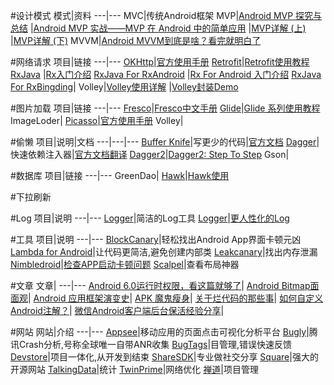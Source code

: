 #设计模式 
模式|资料
---|---
MVC|传统Android框架
MVP|[Android MVP 探究与总结](http://www.v2ex.com/t/212456#reply6)
  |[Android MVP 实战——MVP 在 Android 中的简单应用](http://www.v2ex.com/t/212695#reply5)
  |[MVP详解 (上)](http://www.jianshu.com/p/9a6845b26856)
  |[MVP详解 (下)](http://www.jianshu.com/p/0590f530c617#)
MVVM|[Android MVVM到底是啥？看完就明白了](http://mp.weixin.qq.com/s?__biz=MzA4MjU5NTY0NA==&mid=401410759&idx=1&sn=89f0e3ddf9f21f6a5d4de4388ef2c32f&scene=4#wechat_redirect)

#网络请求
项目|链接
---|---
[OKHttp](https://github.com/square/okhttp)|[官方使用手册](http://square.github.io/okhttp/)
[Retrofit](https://github.com/square/retrofit)|[Retrofit使用教程](http://www.devwiki.net/categories/Retrofit%E4%BD%BF%E7%94%A8%E6%95%99%E7%A8%8B/)
[RxJava](https://github.com/ReactiveX/RxJava) |[Rx入门介绍](http://blog.csdn.net/lzyzsd?viewmode=contents)
[RxJava For RxAndroid](https://github.com/ReactiveX/RxAndroid) |[Rx For Android 入门介绍](http://gank.io/post/560e15be2dca930e00da1083#toc_26)
[RxJava For RxBingding](https://github.com/JakeWharton/RxBinding)|
Volley|[Volley使用详解](http://blog.csdn.net/guolin_blog/article/details/17482095)
 |[Volley封装Demo](https://github.com/siyehua/VolleyDemo)


#图片加载
项目|链接
---|---
[Fresco](https://github.com/facebook/fresco)|[Fresco中文手册](http://www.fresco-cn.org/)
[Glide](https://github.com/bumptech/glide)|[Glide 系列使用教程](http://mrfu.me/2016/02/27/Glide_Getting_Started/)
ImageLoder|
[Picasso](https://github.com/square/picasso)|[官方使用手册](http://square.github.io/picasso/)
Volley|

#偷懒
项目|说明|文档
---|---|---
[Buffer Knife](https://github.com/siyehua/butterknife)|写更少的代码|[官方文档](http://jakewharton.github.io/butterknife/)
[Dagger](http://square.github.io/dagger/)|快速依赖注入器|[官方文档翻译](http://fanxu.me/post/2013-07-18#main)
[Dagger2](https://github.com/google/dagger)|[Dagger2: Step To Step](http://www.jianshu.com/p/7505d92d7748)
Gson|

#数据库
项目|链接
---|---
GreenDao|
[Hawk](https://github.com/orhanobut/hawk)|[Hawk使用](http://blog.csdn.net/aaawqqq/article/details/50352309)

#下拉刷新

#Log
项目|说明
---|---
[Logger](https://github.com/orhanobut/logger)|简洁的Log工具
[Logger](https://github.com/tianzhijiexian/logger)|[更人性化的Log](https://github.com/tianzhijiexian/Android-Best-Practices)


#工具
项目|说明
---|---
[BlockCanary](http://blog.zhaiyifan.cn/2016/01/16/BlockCanaryTransparentPerformanceMonitor/)|轻松找出Android App界面卡顿元凶
[Lambda for Android](http://www.jcodecraeer.com/a/anzhuokaifa/androidkaifa/2016/0325/4078.html)|让代码更简洁,避免创建内部类
[Leakcanary](https://github.com/square/leakcanary)|找出内存泄漏
[Nimbledroid](https://nimbledroid.com/)|[检查APP启动卡顿问题](http://blog.nimbledroid.com/2016/03/21/ways-to-hang-main-thread-zh.html)
[Scalpel](https://github.com/JakeWharton/scalpel)|查看布局神器


#文章
文章|
---|---
[Android 6.0运行时权限，看这篇就够了](http://droidyue.com/blog/2016/01/17/understanding-marshmallow-runtime-permission/)|
[Android Bitmap面面观](http://mp.weixin.qq.com/s?__biz=MzA4MjU5NTY0NA==&mid=404530070&idx=1&sn=e2580b69d6ec73dabf8160216aa6702a&scene=4#wechat_redirect)|
[Android 应用框架演变史](http://mp.weixin.qq.com/s?__biz=MzA4MjU5NTY0NA==&mid=401314593&idx=1&sn=21d83ed33d307944937afe00abfe1ac3&scene=4#wechat_redirect)|
[APK 魔鬼瘦身](http://mp.weixin.qq.com/s?__biz=MzA4MjU5NTY0NA==&mid=402168736&idx=1&sn=723e9fddacfecdfbeee3d3365f6d1a2f&scene=4#wechat_redirect)|
[关于烂代码的那些事](http://mp.weixin.qq.com/s?__biz=MzA4MjU5NTY0NA==&mid=401314593&idx=1&sn=21d83ed33d307944937afe00abfe1ac3&scene=4#wechat_redirect)|
[如何自定义Android注解？](http://mp.weixin.qq.com/s?__biz=MzA4MjU5NTY0NA==&mid=402332603&idx=1&sn=a04a622f8feb0ce35bc2356adfb18698&scene=4#wechat_redirect)|
[微信Android客户端后台保活经验分享](https://mp.weixin.qq.com/s?__biz=MzA3ODg4MDk0Ng==&mid=403254393&idx=1&sn=8dc0e3a03031177777b5a5876cb210cc&scene=1&srcid=0402uDoqRaKQffY51mJ0N8G6&key=710a5d99946419d98b567bf76a8e4f11bb50879bb6d2238881b4ab84e10cc0840e943ea3003a0106d73399e336311cec&ascene=0&uin=MTYzMjY2MTE1&devicetype=iMac+MacBookPro10%2C1+OSX+OSX+10.11.4+build(15E65)&version=11020201&pass_ticket=gGDjhIlTQ7vPThoj%2FZ5xrdCNNXWwfjAXhqZnbyhnJmQ%3D)|



#网站
网站|介绍
---|---
[Appsee](https://www.appsee.com/)|移动应用的页面点击可视化分析平台
[Bugly](http://bugly.qq.com/)|腾讯Crash分析,号称全球唯一自带ANR收集
[BugTags](https://www.bugtags.com/)|目管理,错误快速反馈
[Devstore](http://www.devstore.cn/)|项目一体化,从开发到结束
[ShareSDK](http://www.mob.com/)|专业做社交分享
[Square](http://square.github.io/#android)|强大的开源网站
[TalkingData](https://www.talkingdata.com/)|统计
[TwinPrime](http://twinprime.com/)|网络优化
[禅道](http://www.zentao.net/)|项目管理

